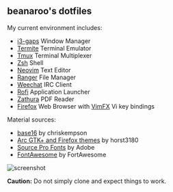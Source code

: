 ## beanaroo's dotfiles

My current environment includes:

- [i3-gaps](https://github.com/Airblader/i3) Window Manager
- [Termite](https://github.com/thestinger/termite) Terminal Emulator
- [Tmux](https://github.com/tmux/tmux) Terminal Multiplexer
- [Zsh](https://github.com/zsh-users/zsh) Shell
- [Neovim](https://github.com/neovim/neovim) Text Editor
- [Ranger](https://github.com/hut/ranger) File Manager
- [Weechat](https://github.com/weechat/weechat) IRC Client
- [Rofi](https://github.com/DaveDavenport/rofi) Application Launcher
- [Zathura](https://github.com/pwmt/zathura) PDF Reader
- [Firefox](https://www.mozilla.org/en-US/firefox/desktop/) Web Browser with [VimFX](https://github.com/akhodakivskiy/VimFx) Vi key bindings

Material sources:

- [base16](https://github.com/chriskempson/base16) by chriskempson
- [Arc GTK+ and Firefox themes](https://github.com/horst3180/arc-theme) by horst3180 
- [Source Pro Fonts](https://github.com/adobe-fonts) by Adobe
- [FontAwesome](https://github.com/FortAwesome/Font-Awesome) by FortAwesome

![screenshot](http://i.imgur.com/4rZNNG4.png)

**Caution:** Do not simply clone and expect things to work. 

